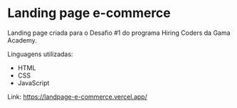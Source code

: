 # Landing page e-commerce


Landing page criada para o Desafio #1 do programa Hiring Coders da Gama Academy. 

Linguagens utilizadas:
- HTML
- CSS
- JavaScript


Link: https://landpage-e-commerce.vercel.app/
